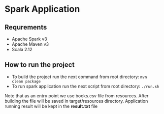 # Spark Application 

## Requrements
* Apache Spark v3
* Apache Maven v3
* Scala 2.12 

## How to run the project
* To build the project run the next command from root directory: `mvn clean package` 
* To run spark application run the next script from root directory: `./run.sh`

Note that as an entry point we use books.csv file from resources. After building the file will be saved in target/resources directory. 
Application running result will be kept in the **result.txt** file

